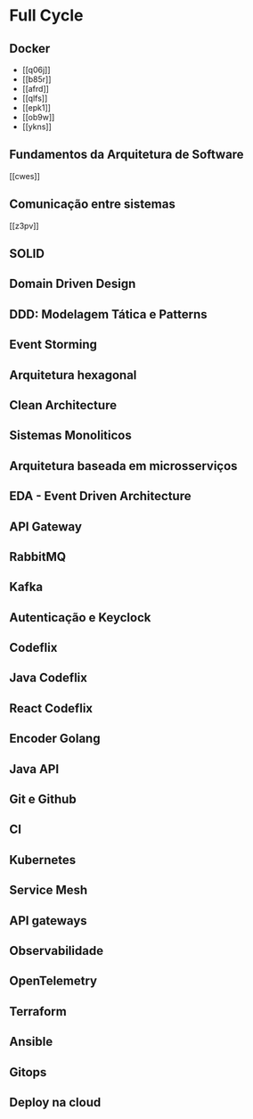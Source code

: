 # Full Cycle

## Docker

- [[q06j]]
- [[b85r]]
- [[afrd]]
- [[qlfs]]
- [[epk1]]
- [[ob9w]]
- [[ykns]]

## Fundamentos da Arquitetura de Software

[[cwes]]

## Comunicação entre sistemas

[[z3pv]]

## SOLID

## Domain Driven Design

## DDD: Modelagem Tática e Patterns

## Event Storming

## Arquitetura hexagonal

## Clean Architecture

## Sistemas Monoliticos

## Arquitetura baseada em microsserviços

## EDA - Event Driven Architecture

## API Gateway

## RabbitMQ

## Kafka

## Autenticação e Keyclock

## Codeflix

## Java Codeflix

## React Codeflix

## Encoder Golang

## Java API

## Git e Github

## CI

## Kubernetes

## Service Mesh

## API gateways

## Observabilidade

## OpenTelemetry

## Terraform

## Ansible

## Gitops

## Deploy na cloud
